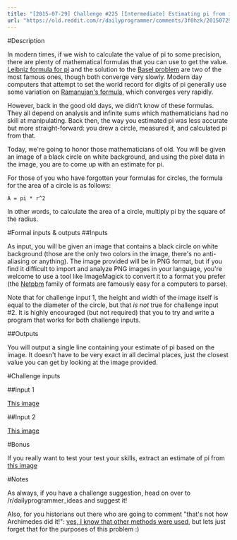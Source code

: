 ```yaml
---
title: "[2015-07-29] Challenge #225 [Intermediate] Estimating pi from images of circles"
url: "https://old.reddit.com/r/dailyprogrammer/comments/3f0hzk/20150729_challenge_225_intermediate_estimating_pi/"
---
```


#Description

In modern times, if we wish to calculate the value of pi to some precision, there are plenty of mathematical formulas that you can use to get the value. [Leibniz formula for pi](https://en.wikipedia.org/wiki/Leibniz_formula_for_%CF%80) and the solution to the [Basel problem](https://en.wikipedia.org/wiki/Basel_problem) are two of the most famous ones, though both converge very slowly. Modern day computers that attempt to set the world record for digits of pi generally use some variation on [Ramanujan's formula](https://en.wikipedia.org/wiki/Approximations_of_%CF%80#20th_century), which converges very rapidly. 

However, back in the good old days, we didn't know of these formulas. They all depend on analysis and infinite sums which mathematicians had no skill at manipulating. Back then, the way you estimated pi was less accurate but more straight-forward: you drew a circle, measured it, and calculated pi from that. 

Today, we're going to honor those mathematicians of old. You will be given an image of a black circle on white background, and using the pixel data in the image, you are to come up with an estimate for pi.

For those of you who have forgotten your formulas for circles, the formula for the area of a circle is as follows: 

    A = pi * r^2

In other words, to calculate the area of a circle, multiply pi by the square of the radius.

#Formal inputs &amp; outputs
##Inputs

As input, you will be given an image that contains a black circle on white background (those are the only two colors in the image, there's no anti-aliasing or anything). The image provided will be in PNG format, but if you find it difficult to import and analyze PNG images in your language, you're welcome to use a tool like ImageMagick to convert it to a format you prefer (the [Netpbm](https://en.wikipedia.org/wiki/Netpbm) family of formats are famously easy for a computers to parse). 

Note that for challenge input 1, the height and width of the image itself is equal to the diameter of the circle, but that *is not* true for challenge input #2. It is highly encouraged (but not required) that you to try and write a program that works for both challenge inputs. 

##Outputs

You will output a single line containing your estimate of pi based on the image. It doesn't have to be very exact in all decimal places, just the closest value you can get by looking at the image provided.

#Challenge inputs

##Input 1

[This image](http://i.imgur.com/5GScbUe.png)

##Input 2

[This image](http://i.imgur.com/dRko2KH.png)

#Bonus

If you really want to test your test your skills, extract an estimate of pi from [this image](http://i.imgur.com/Cp0hxTh.png)

#Notes

As always, if you have a challenge suggestion, head on over to /r/dailyprogrammer_ideas and suggest it! 

Also, for you historians out there who are going to comment "that's not how Archimedes did it!": [yes, I know that other methods were used](https://en.wikipedia.org/wiki/Pi#Polygon_approximation_era), but lets just forget that for the purposes of this problem :)
